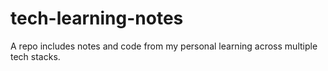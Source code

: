# tech-learning-notes
A repo includes notes and code from my personal learning across multiple tech stacks.
